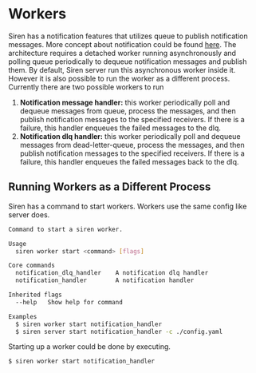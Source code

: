 # Workers

Siren has a notification features that utilizes queue to publish notification messages. More concept about notification could be found [here](../concepts/notification.md). The architecture requires a detached worker running asynchronously and polling queue periodically to dequeue notification messages and publish them. By default, Siren server run this asynchronous worker inside it. However it is also possible to run the worker as a different process. Currently there are two possible workers to run
1. **Notification message handler:** this worker periodically poll and dequeue messages from queue, process the messages, and then publish notification messages to the specified receivers. If there is a failure, this handler enqueues the failed messages to the dlq.
1. **Notification dlq handler:** this worker periodically poll and dequeue messages from dead-letter-queue, process the messages, and then publish notification messages to the specified receivers. If there is a failure, this handler enqueues the failed messages back to the dlq.



## Running Workers as a Different Process

Siren has a command to start workers. Workers use the same config like server does.

```bash
Command to start a siren worker.

Usage
  siren worker start <command> [flags]

Core commands
  notification_dlq_handler    A notification dlq handler
  notification_handler        A notification handler

Inherited flags
  --help   Show help for command

Examples
  $ siren worker start notification_handler
  $ siren server start notification_handler -c ./config.yaml
```

Starting up a worker could be done by executing.

```bash
$ siren worker start notification_handler
```